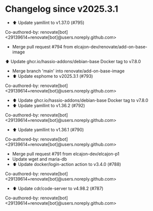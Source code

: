 # Changelog since v2025.3.1
- ⬆️ Update yamllint to v1.37.0 (#795)

Co-authored-by: renovate[bot] <29139614+renovate[bot]@users.noreply.github.com> 
- Merge pull request #794 from elcajon-dev/renovate/add-on-base-image

⬆️ Update ghcr.io/hassio-addons/debian-base Docker tag to v7.8.0 
- Merge branch 'main' into renovate/add-on-base-image 
- ⬆️ Update esphome to v2025.3.1 (#793)

Co-authored-by: renovate[bot] <29139614+renovate[bot]@users.noreply.github.com> 
- ⬆️ Update ghcr.io/hassio-addons/debian-base Docker tag to v7.8.0 
- ⬆️ Update yamllint to v1.36.2 (#792)

Co-authored-by: renovate[bot] <29139614+renovate[bot]@users.noreply.github.com> 
- ⬆️ Update yamllint to v1.36.1 (#790)

Co-authored-by: renovate[bot] <29139614+renovate[bot]@users.noreply.github.com> 
- Merge pull request #791 from elcajon-dev/elcajon-p1 
- Update wget and maria-db 
- ⬆️ Update docker/login-action action to v3.4.0 (#788)

Co-authored-by: renovate[bot] <29139614+renovate[bot]@users.noreply.github.com> 
- ⬆️ Update cdr/code-server to v4.98.2 (#787)

Co-authored-by: renovate[bot] <29139614+renovate[bot]@users.noreply.github.com> 
